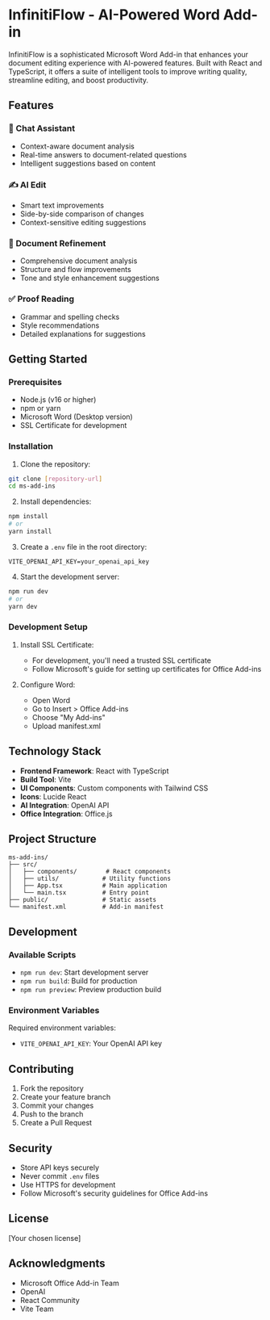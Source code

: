 # InfinitiFlow - AI-Powered Word Add-in

InfinitiFlow is a sophisticated Microsoft Word Add-in that enhances your document editing experience with AI-powered features. Built with React and TypeScript, it offers a suite of intelligent tools to improve writing quality, streamline editing, and boost productivity.

## Features

### 🤖 Chat Assistant
- Context-aware document analysis
- Real-time answers to document-related questions
- Intelligent suggestions based on content

### ✍️ AI Edit
- Smart text improvements
- Side-by-side comparison of changes
- Context-sensitive editing suggestions

### 📄 Document Refinement
- Comprehensive document analysis
- Structure and flow improvements
- Tone and style enhancement suggestions

### ✅ Proof Reading
- Grammar and spelling checks
- Style recommendations
- Detailed explanations for suggestions

## Getting Started

### Prerequisites
- Node.js (v16 or higher)
- npm or yarn
- Microsoft Word (Desktop version)
- SSL Certificate for development

### Installation

1. Clone the repository:
```bash
git clone [repository-url]
cd ms-add-ins
```

2. Install dependencies:
```bash
npm install
# or
yarn install
```

3. Create a `.env` file in the root directory:
```env
VITE_OPENAI_API_KEY=your_openai_api_key
```

4. Start the development server:
```bash
npm run dev
# or
yarn dev
```

### Development Setup

1. Install SSL Certificate:
   - For development, you'll need a trusted SSL certificate
   - Follow Microsoft's guide for setting up certificates for Office Add-ins

2. Configure Word:
   - Open Word
   - Go to Insert > Office Add-ins
   - Choose "My Add-ins"
   - Upload manifest.xml

## Technology Stack

- **Frontend Framework**: React with TypeScript
- **Build Tool**: Vite
- **UI Components**: Custom components with Tailwind CSS
- **Icons**: Lucide React
- **AI Integration**: OpenAI API
- **Office Integration**: Office.js

## Project Structure

```
ms-add-ins/
├── src/
│   ├── components/        # React components
│   ├── utils/            # Utility functions
│   ├── App.tsx           # Main application
│   └── main.tsx          # Entry point
├── public/               # Static assets
└── manifest.xml          # Add-in manifest
```

## Development

### Available Scripts

- `npm run dev`: Start development server
- `npm run build`: Build for production
- `npm run preview`: Preview production build

### Environment Variables

Required environment variables:
- `VITE_OPENAI_API_KEY`: Your OpenAI API key

## Contributing

1. Fork the repository
2. Create your feature branch
3. Commit your changes
4. Push to the branch
5. Create a Pull Request

## Security

- Store API keys securely
- Never commit `.env` files
- Use HTTPS for development
- Follow Microsoft's security guidelines for Office Add-ins

## License

[Your chosen license]

## Acknowledgments

- Microsoft Office Add-in Team
- OpenAI
- React Community
- Vite Team
